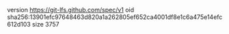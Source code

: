 version https://git-lfs.github.com/spec/v1
oid sha256:13901efc97648463d820a1a262805ef652ca4001df8e1c6a475e14efc612d103
size 3757
